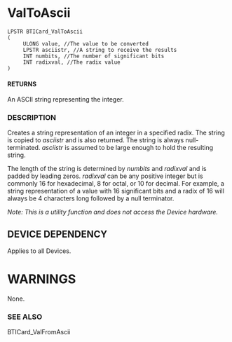# **ValToAscii**

```
LPSTR BTICard_ValToAscii
(
     ULONG value, //The value to be converted
     LPSTR asciistr, //A string to receive the results
     INT numbits, //The number of significant bits
     INT radixval, //The radix value
)
```
#### **RETURNS**

An ASCII string representing the integer.

### **DESCRIPTION**

Creates a string representation of an integer in a specified radix. The string is copied to *asciistr* and is also returned. The string is always null-terminated. *asciistr* is assumed to be large enough to hold the resulting string.

The length of the string is determined by *numbits* and *radixval* and is padded by leading zeros. *radixval* can be any positive integer but is commonly 16 for hexadecimal, 8 for octal, or 10 for decimal. For example, a string representation of a value with 16 significant bits and a radix of 16 will always be 4 characters long followed by a null terminator.

*Note: This is a utility function and does not access the Device hardware.*

## **DEVICE DEPENDENCY**

Applies to all Devices.

# **WARNINGS**

None.

### **SEE ALSO**

BTICard\_ValFromAscii